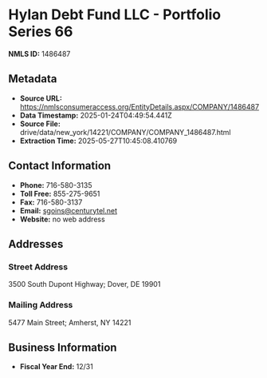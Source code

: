 # Hylan Debt Fund LLC - Portfolio Series 66

**NMLS ID:** 1486487

## Metadata
- **Source URL:** https://nmlsconsumeraccess.org/EntityDetails.aspx/COMPANY/1486487
- **Data Timestamp:** 2025-01-24T04:49:54.441Z
- **Source File:** drive/data/new_york/14221/COMPANY/COMPANY_1486487.html
- **Extraction Time:** 2025-05-27T10:45:08.410769

## Contact Information
- **Phone:** 716-580-3135
- **Toll Free:** 855-275-9651
- **Fax:** 716-580-3137
- **Email:** sgoins@centurytel.net
- **Website:** no web address

## Addresses
### Street Address
3500 South Dupont Highway; Dover, DE 19901

### Mailing Address
5477 Main Street; Amherst, NY 14221

## Business Information
- **Fiscal Year End:** 12/31
